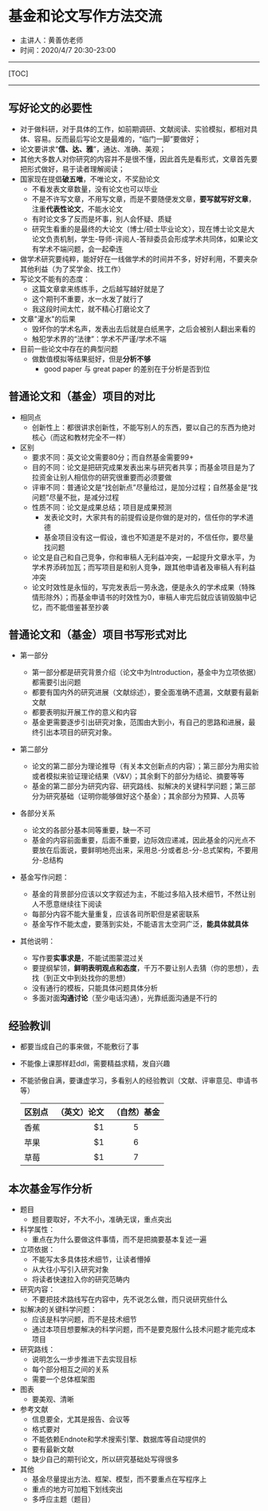 # 基金和论文写作方法交流

- 主讲人：黄善仿老师
- 时间：2020/4/7 20:30-23:00

---------

[TOC]

---------

## 写好论文的必要性
- 对于做科研，对于具体的工作，如前期调研、文献阅读、实验模拟，都相对具体、容易。反而最后写论文是最难的，“临门一脚”要做好；
- 论文要讲求“**信、达、雅**”，通达、准确、美观；
- 其他大多数人对你研究的内容并不是很不懂，因此首先是看形式，文章首先要把形式做好，易于读者理解阅读；
- 国家现在提倡**破五唯**，不唯论文，不奖励论文
  - 不看发表文章数量，没有论文也可以毕业
  - 不是不许写文章，不用写文章，而是不要随便发文章，**要写就写好文章**，注重**代表性论文**，不能水论文
  - 有时论文多了反而是坏事，别人会怀疑、质疑
  - 研究生看重的是最终的大论文（博士/硕士毕业论文），现在博士论文是大论文负责机制，学生-导师-评阅人-答辩委员会形成学术共同体，如果论文有学术不端问题，会一起牵连
- 做学术研究要纯粹，能好好在一线做学术的时间并不多，好好利用，不要夹杂其他利益（为了奖学金、找工作）
- 写论文不能有的态度：
  - 这篇文章拿来练练手，之后越写越好就是了
  - 这个期刊不重要，水一水发了就行了
  - 我这段时间太忙，就不精心打磨论文了
- 文章"灌水"的后果
  - 毁坏你的学术名声，发表出去后就是白纸黑字，之后会被别人翻出来看的
  - 触犯学术界的“法律”：学术不严谨/学术不端
- 目前一些论文中存在的典型问题
  - 做数值模拟等结果挺好，但是**分析不够**
    - good paper 与 great paper 的差别在于分析是否到位

## 普通论文和（基金）项目的对比
- 相同点
  - 创新性上：都很讲求创新性，不能写别人的东西，要以自己的东西为绝对核心（而这和教材完全不一样）
- 区别
  - 要求不同：英文论文需要80分；而自然基金需要99+
  - 目的不同：论文是把研究成果发表出来与研究者共享；而基金项目是为了拉资金让别人相信你的研究很重要而必须要做
  - 评审不同：普通论文是“找创新点”尽量给过，是加分过程；自然基金是“找问题”尽量不批，是减分过程
  - 性质不同：论文是成果总结；项目是成果预测
    - 发表论文时，大家共有的前提假设是你做的是对的，信任你的学术道德
    - 基金项目没有这一假设，谁也不知道是不是对的，不信任你，要尽量找问题
  - 论文是自己和自己竞争，你和审稿人无利益冲突，一起提升文章水平，为学术界添砖加瓦；而写项目是和别人竞争，跟其他申请者及审稿人有利益冲突
  - 论文时效性是永恒的，写完发表后一劳永逸，便是永久的学术成果（特殊情形除外）；而基金申请书的时效性为0，审稿人审完后就应该销毁脑中记忆，而不能借鉴甚至抄袭

## 普通论文和（基金）项目书写形式对比
- 第一部分
  - 第一部分都是研究背景介绍（论文中为Introduction，基金中为立项依据）都需要引出问题
  - 都要有国内外的研究进展（文献综述），要全面准确不遗漏，文献要有最新文献
  - 都要表明拟开展工作的意义和内容
  - 基金更需要逐步引出研究对象，范围由大到小，有自己的思路和进展，最终引出本项目的研究对象。

- 第二部分
  - 论文的第二部分为理论推导（有关本文创新点的内容）；第三部分为用实验或者模拟来验证理论结果（V&V）；其余剩下的部分为结论、摘要等等
  - 基金的第二部分为研究内容、研究路线、拟解决的关键科学问题；第三部分为研究基础（证明你能够做好这个基金）；其余部分为预算、人员等

- 各部分关系
  - 论文的各部分基本同等重要，缺一不可
  - 基金的内容前面重要，后面不重要，边际效应递减，因此基金的闪光点不要放在后面说，要鲜明地亮出来，采用总-分或者总-分-总式架构，不要用分-总结构


- 基金写作问题：
  - 基金的背景部分应该以文字叙述为主，不能过多陷入技术细节，不然让别人不愿意继续往下阅读
  - 每部分内容不能大量重复，应该各司所职但是紧密联系
  - 基金写作不能太虚，要落到实处，不能语言太空洞广泛，**能具体就具体**

- 其他说明：
  - 写作要**实事求是**，不能试图蒙混过关
  - 要提纲挈领，**鲜明表明观点和态度**，千万不要让别人去猜（你的思想），去找（到正文中到处找你的思想）
  - 没有通行的模板，只能具体问题具体分析
  - 多面对面**沟通讨论**（至少电话沟通），光靠纸面沟通是不行的

## 经验教训
  - 都要当成自己的事来做，不能敷衍了事
  - 不能像上课那样赶ddl，需要精益求精，发自兴趣
  - 不能骄傲自满，要谦虚学习，多看别人的经验教训（文献、评审意见、申请书等）


    | 区别点      | （英文）论文    |  （自然）基金  |
    | -------- | -----:   | :----: |
    | 香蕉        | $1      |   5    |
    | 苹果        | $1      |   6    |
    | 草莓        | $1      |   7    |


## 本次基金写作分析
- 题目
  - 题目要取好，不大不小，准确无误，重点突出
- 科学属性：
  - 重点在为什么要做这件事情，而不是把摘要基本复述一遍
- 立项依据：
  - 不能写太多具体技术细节，让读者懵掉
  - 从大往小写引入研究对象
  - 将读者快速拉入你的研究范畴内
- 研究内容：
  - 不要把技术路线写在内容中，先不说怎么做，而只说研究些什么
- 拟解决的关键科学问题：
  - 应该是科学问题，而不是技术细节
  - 通过本项目想要解决的科学问题，而不是要克服什么技术问题才能完成本项目
- 研究路线：
  - 说明怎么一步步推进下去实现目标
  - 每个部分相互之间的关系
  - 需要一个总体框架图
- 图表
  - 要美观、清晰
- 参考文献
  - 信息要全，尤其是报告、会议等
  - 格式要对
  - 不能依赖Endnote和学术搜索引擎、数据库等自动提供的
  - 要有最新文献
  - 缺少自己的期刊论文，所以研究基础处写得很多
- 其他
  - 基金尽量提出方法、框架、模型，而不要重点在写程序上
  - 重点的地方可加粗下划线突出
  - 多呼应主题（题目）
